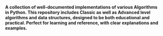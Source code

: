 **A collection of well-documented implementations of various Algorithms in Python. This repository includes Classic as well as Advanced level algorithms and data structures, designed to be both educational and practical. Perfect for learning and reference, with clear explanations and examples.**
